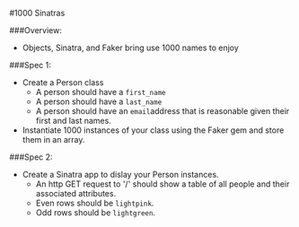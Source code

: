 #1000 Sinatras

###Overview:
* Objects, Sinatra, and Faker bring use 1000 names to enjoy

###Spec 1:
* Create a Person class
	* A person should have a `first_name`
	* A person should have a `last_name`
	* A person should have an `email`address that is reasonable given their first and last names.
* Instantiate 1000 instances of your class using the Faker gem and store them in an array.

###Spec 2:
* Create a Sinatra app to dislay your Person instances. 
	* An http GET request to '/' should show a table of all people and their associated attributes.
	* Even rows should be `lightpink`.
	* Odd rows should be `lightgreen`.
